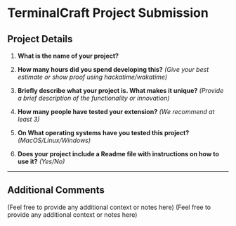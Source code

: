 # TerminalCraft Project Submission

## Project Details

1. **What is the name of your project?**

2. **How many hours did you spend developing this?**
   _(Give your best estimate or show proof using hackatime/wakatime)_

3. **Briefly describe what your project is. What makes it unique?**
   _(Provide a brief description of the functionality or innovation)_

4. **How many people have tested your extension?**
   _(We recommend at least 3)_

5. **On What operating systems have you tested this project?**
   _(MacOS/Linux/Windows)_

6. **Does your project include a Readme file with instructions on how to use it?**
   _(Yes/No)_

---

## Additional Comments

(Feel free to provide any additional context or notes here)
(Feel free to provide any additional context or notes here)
